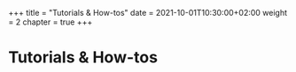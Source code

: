 +++
title = "Tutorials & How-tos"
date = 2021-10-01T10:30:00+02:00
weight = 2
chapter = true
+++

# Tutorials & How-tos

